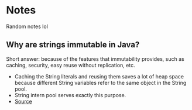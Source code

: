 # Notes
Random notes lol

## Why are strings immutable in Java?
Short answer: because of the features that immutability provides, such as caching, security, easy reuse without replication, etc.
* Caching the String literals and reusing them saves a lot of heap space because different String variables refer to the same object in the String pool. 
* String intern pool serves exactly this purpose.
* [Source](https://www.baeldung.com/java-string-immutable)
